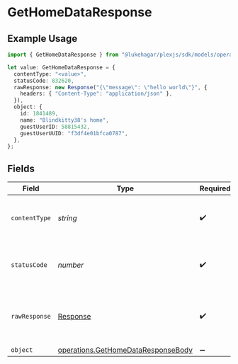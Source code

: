# GetHomeDataResponse

## Example Usage

```typescript
import { GetHomeDataResponse } from "@lukehagar/plexjs/sdk/models/operations";

let value: GetHomeDataResponse = {
  contentType: "<value>",
  statusCode: 832620,
  rawResponse: new Response("{\"message\": \"hello world\"}", {
    headers: { "Content-Type": "application/json" },
  }),
  object: {
    id: 1841489,
    name: "Blindkitty38's home",
    guestUserID: 58815432,
    guestUserUUID: "f3df4e01bfca0787",
  },
};
```

## Fields

| Field                                                                                           | Type                                                                                            | Required                                                                                        | Description                                                                                     |
| ----------------------------------------------------------------------------------------------- | ----------------------------------------------------------------------------------------------- | ----------------------------------------------------------------------------------------------- | ----------------------------------------------------------------------------------------------- |
| `contentType`                                                                                   | *string*                                                                                        | :heavy_check_mark:                                                                              | HTTP response content type for this operation                                                   |
| `statusCode`                                                                                    | *number*                                                                                        | :heavy_check_mark:                                                                              | HTTP response status code for this operation                                                    |
| `rawResponse`                                                                                   | [Response](https://developer.mozilla.org/en-US/docs/Web/API/Response)                           | :heavy_check_mark:                                                                              | Raw HTTP response; suitable for custom response parsing                                         |
| `object`                                                                                        | [operations.GetHomeDataResponseBody](../../../sdk/models/operations/gethomedataresponsebody.md) | :heavy_minus_sign:                                                                              | Home Data                                                                                       |